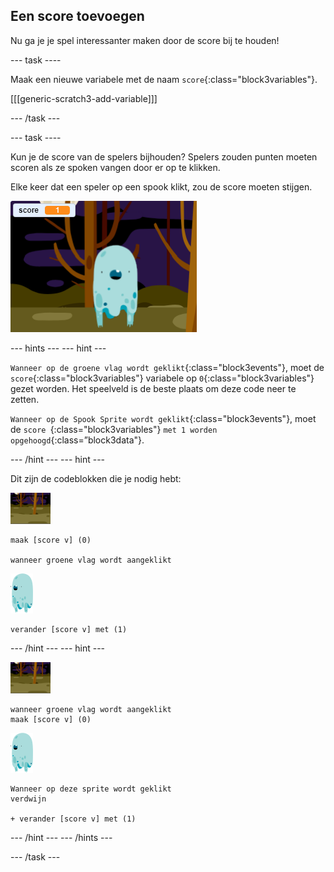 ## Een score toevoegen

Nu ga je je spel interessanter maken door de score bij te houden!

\--- task \----

Maak een nieuwe variabele met de naam `score`{:class="block3variables"}.

[[[generic-scratch3-add-variable]]]

\--- /task \---

\--- task \----

Kun je de score van de spelers bijhouden? Spelers zouden punten moeten scoren als ze spoken vangen door er op te klikken.

Elke keer dat een speler op een spook klikt, zou de score moeten stijgen.

![Score ophogen](images/ghost-score-test.png)

\--- hints \--- \--- hint \---

`Wanneer op de groene vlag wordt geklikt`{:class="block3events"}, moet de `score`{:class="block3variables"} variabele op `0`{:class="block3variables"} gezet worden. Het speelveld is de beste plaats om deze code neer te zetten.

`Wanneer op de Spook Sprite wordt geklikt`{:class="block3events"}, moet de `score `{:class="block3variables"} `met 1 worden opgehoogd`{:class=”block3data"}.

\--- /hint \--- \--- hint \---

Dit zijn de codeblokken die je nodig hebt:

![achtergrond pictogram](images/ghost-backdrop.png)

```blocks3
maak [score v] (0)

wanneer groene vlag wordt aangeklikt
```

![spook-sprite](images/ghost-sprite.png)

```blocks3
verander [score v] met (1)
```

\--- /hint \--- \--- hint \---

![achtergrond pictogram](images/ghost-backdrop.png)

```blocks3
wanneer groene vlag wordt aangeklikt
maak [score v] (0)
```

![spook-sprite](images/ghost-sprite.png)

```blocks3
Wanneer op deze sprite wordt geklikt
verdwijn

+ verander [score v] met (1)
```

\--- /hint \--- \--- /hints \---

\--- /task \---